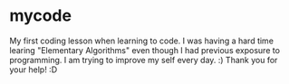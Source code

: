 # mycode
My first coding lesson when learning to code. 
I was having a hard time learing "Elementary Algorithms" even though I had previous exposure to programming.
I am trying to improve my self every day. :)
Thank you for your help! :D
